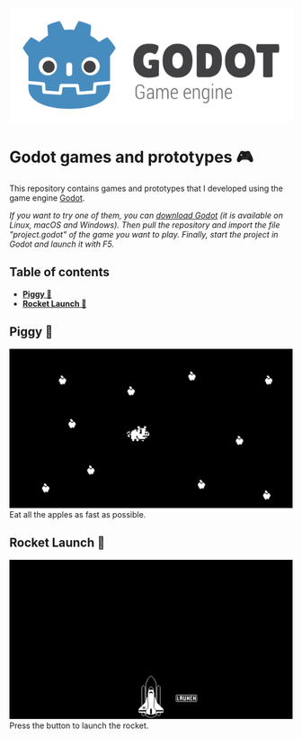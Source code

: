 <div align="center">
    <img src="img/godot.png" />
</div>

# Godot games and prototypes :video_game:

This repository contains games and prototypes that I developed using the game engine [Godot](https://godotengine.org/).  

_If you want to try one of them, you can [download Godot](https://godotengine.org/download/linux) (it is available on Linux, macOS and Windows). Then pull the repository and import the file "project.godot" of the game you want to play. Finally, start the project in Godot and launch it with F5._

## Table of contents
<detail>

- [**Piggy :pig:**](#piggy-pig)
- [**Rocket Launch :rocket:**](#rocket-launch-rocket)
</details>

## Piggy :pig:
![Piggy](img/piggy.png)
Eat all the apples as fast as possible.

## Rocket Launch :rocket:
![Rocket Launch](img/rocket-launch.png)
Press the button to launch the rocket.
